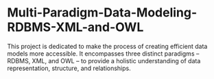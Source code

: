 # Multi-Paradigm-Data-Modeling-RDBMS-XML-and-OWL
This project is dedicated to make the process of creating efficient data models more accessible. It encompasses three distinct paradigms – RDBMS, XML, and OWL – to provide a holistic understanding of data representation, structure, and relationships.
